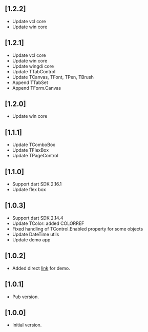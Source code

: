 ## [1.2.2]
- Update vcl core
- Update win core

## [1.2.1]
- Update vcl core
- Update win core
- Update wingdi core
- Update TTabControl
- Update TCanvas, TFont, TPen, TBrush
- Append TTabSet
- Append TForm.Canvas

## [1.2.0]

- Update win core

## [1.1.1]

- Update TComboBox
- Update TFlexBox
- Update TPageControl

## [1.1.0]

- Support dart SDK 2.16.1
- Update flex box

## [1.0.3]

- Support dart SDK 2.14.4
- Update TColor: added COLORREF
- Fixed handling of TControl.Enabled property for some objects
- Update DateTime utils
- Update demo app

## [1.0.2]

- Added direct [link](http://dart-vcl.delasoft.org/) for demo.

## [1.0.1]

- Pub version.

## [1.0.0]

- Initial version.

